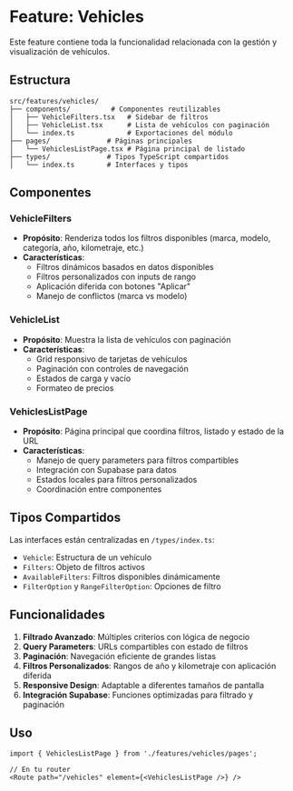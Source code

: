 # Feature: Vehicles

Este feature contiene toda la funcionalidad relacionada con la gestión y visualización de vehículos.

## Estructura

```
src/features/vehicles/
├── components/          # Componentes reutilizables
│   ├── VehicleFilters.tsx   # Sidebar de filtros
│   ├── VehicleList.tsx      # Lista de vehículos con paginación
│   └── index.ts             # Exportaciones del módulo
├── pages/              # Páginas principales
│   └── VehiclesListPage.tsx # Página principal de listado
├── types/              # Tipos TypeScript compartidos
│   └── index.ts        # Interfaces y tipos
```

## Componentes

### VehicleFilters
- **Propósito**: Renderiza todos los filtros disponibles (marca, modelo, categoría, año, kilometraje, etc.)
- **Características**:
  - Filtros dinámicos basados en datos disponibles
  - Filtros personalizados con inputs de rango
  - Aplicación diferida con botones "Aplicar"
  - Manejo de conflictos (marca vs modelo)

### VehicleList
- **Propósito**: Muestra la lista de vehículos con paginación
- **Características**:
  - Grid responsivo de tarjetas de vehículos
  - Paginación con controles de navegación
  - Estados de carga y vacío
  - Formateo de precios

### VehiclesListPage
- **Propósito**: Página principal que coordina filtros, listado y estado de la URL
- **Características**:
  - Manejo de query parameters para filtros compartibles
  - Integración con Supabase para datos
  - Estados locales para filtros personalizados
  - Coordinación entre componentes

## Tipos Compartidos

Las interfaces están centralizadas en `/types/index.ts`:
- `Vehicle`: Estructura de un vehículo
- `Filters`: Objeto de filtros activos
- `AvailableFilters`: Filtros disponibles dinámicamente
- `FilterOption` y `RangeFilterOption`: Opciones de filtro

## Funcionalidades

1. **Filtrado Avanzado**: Múltiples criterios con lógica de negocio
2. **Query Parameters**: URLs compartibles con estado de filtros
3. **Paginación**: Navegación eficiente de grandes listas
4. **Filtros Personalizados**: Rangos de año y kilometraje con aplicación diferida
5. **Responsive Design**: Adaptable a diferentes tamaños de pantalla
6. **Integración Supabase**: Funciones optimizadas para filtrado y paginación

## Uso

```tsx
import { VehiclesListPage } from './features/vehicles/pages';

// En tu router
<Route path="/vehicles" element={<VehiclesListPage />} />
```
